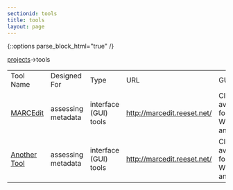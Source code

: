 ```yaml
---
sectionid: tools
title: tools
layout: page
---
```

   {::options parse_block_html="true" /}


<a href="/entries/projects">projects</a>->tools

<table>
	<tr>
		<td>Tool Name</td>
		<td>Designed For</td>
		<td>Type</td>
		<td>URL</td>
		<td>GUI</td>
		<td>Command Line Interface</td>
		<td>Free</td>
		<td>OSS or proprietary</td>
		<td>Written in</td>
		<td>Associated Tools</td>
	</tr>
	<tr>
		<td><a href="/entries/marcedit">MARCEdit</a></td>
		<td>assessing metadata</td>
		<td>interface (GUI) tools</td>
		<td><a href="http://marcedit.reeset.net/">http://marcedit.reeset.net/</a></td>
		<td>Client available for Windows and Mac</td>
		<td>y (<a href="http://marcedit.reeset.net/cmarcedit-exe-using-the-command-line">http://marcedit.reeset.net/cmarcedit-exe-using-the-command-line</a></td>
		<td>y</td>
		<td>Open with restrictions, see license <a href="http://marcedit.reeset.net/marcedit-end-user-license-agreement">http://marcedit.reeset.net/marcedit-end-user-license-agreement</a></td>
		<td>C#</td>
		<td></td>
	</tr>
		<tr>
		<td><a href="/entries/anothertool">Another Tool</a></td>
		<td>assessing metadata</td>
		<td>interface (GUI) tools</td>
		<td><a href="http://marcedit.reeset.net/">http://marcedit.reeset.net/</a></td>
		<td>Client available for Windows and Mac</td>
		<td>y (<a href="http://marcedit.reeset.net/cmarcedit-exe-using-the-command-line">http://marcedit.reeset.net/cmarcedit-exe-using-the-command-line</a></td>
		<td>y</td>
		<td>Open with restrictions, see license <a href="http://marcedit.reeset.net/marcedit-end-user-license-agreement">http://marcedit.reeset.net/marcedit-end-user-license-agreement</a></td>
		<td>C#</td>
		<td></td>
	</tr>
</table>